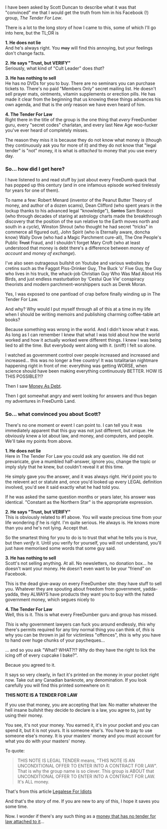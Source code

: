 I have been asked by Scott Duncan to describe what it was that "convinced" me that I would get the truth from him in his Facebook (!) group, *The Tender For Law*.

There is a lot to the long story of how I came to this, some of which I'll go into here, but the TL;DR is

**1. He does not lie**  
And he's always right. You ~~may~~ will find this annoying, but your feelings don't change facts.  

**2. He says "Trust, but VERIFY"**  
Seriously, what kind of "Cult Leader" does *that*?  

**3. He has nothing to sell**  
He has no DVDs for you to buy. There are no seminars you can purchase tickets to. There's no paid "Members Only" secret mailing list. He doesn't sell prayer mats, ointments, vitamin supplements or erection pills. He has made it clear from the beginning that us knowing these things advances his own agenda, and that is the *only* reason we have even heard of him.

**4. The Tender For Law**  
Right there in the title of the group is the one thing that *every* FreeDumber guru, every "secret codes" charlatan, and every last New Age woo-fucker you've ever heard of completely misses. 

The reason they miss it is because they do not know what money *is* (though they continuously ask you for more of it) and they do not know that "legal tender" is "not" money, it is what is *attached* to money that you use every day.

### So... how did I get here?

I have listened to and read stuff by just about every FreeDumb quack that has popped up this century (and in one infamous episode worked tirelessly for years for one of them). 

To name a few: Robert Menard (inventor of the Peanut Butter Theory of money, and author of a dozen scams), Dean Clifford (who spent years in the lockup thanks to his advanced legal "knowledge"), ~~Santos~~ Sam Bonacci (who through decades of staring at astrology charts made the breakthrough discovery that the position of the sun relative to the Earth moves north and south in a *cycle*), Winston Shrout (who thought he had secret "tricks" in commerce all figured out), John Spirit (who is Eternally aware, doncha know) Wally Dove (who had a Magic Parchment cure-all), The One People's Public ~~Trust~~ Fraud, and I shouldn't forget Mary Croft (who at least understood that money is debt there's a difference between *money of account* and *money of exchange*).

I've also seen outrageous bullshit on Youtube and various websites by cretins such as the Faggot Piss-Drinker Guy, The Buck 'o' Five Guy, the Guy who lives in his truck, the whack-job Christian Guy Who Was Mad About His Birds, and just endless masturbation by ‘Cestui Que Vie’ conspiracy theorists and modern parchment-worshippers such as Derek Moran.

Yes, I was exposed to one pantload of crap before finally winding up in The Tender For Law.

And why? Why would I put myself through all of this at a time in my life when I should be writing memoirs and publishing charming coffee-table art books?

Because something was wrong in the world. And I didn't know what it was. As long as I can remember I knew that what I was told about how the world worked and how it actually worked were different things. I knew I was being lied to all the time. But everybody went along with it. (sniff) I felt so alone. 

I watched as government control over people increased and increased and increased... this was no longer a free country! It was totalitarian nightmare happening right in front of me: everything was getting WORSE, when science should have been making everything continuously BETTER. HOW IS THIS POSSIBLE?!?

Then I saw [Money As Debt](https://youtu.be/1Xs20X_uXL8).

Then I got somewhat angry and went looking for answers and thus began my adventures in FreeDumb Land.

### So... what convinced you about Scott?

There's no one moment or event I can point to. I can tell you it was immediately apparent that this guy was not just different, but unique. He obviously knew a lot about law, and money, and computers, and people. We'll take my points from above.

**1. He does not lie**  
Here in The Tender For Law you could ask any question. He did not prevaricate, give a mumbled half-answer, ignore you, change the topic or imply slyly that he knew, but couldn't reveal it at this time.

He simply gave you the answer, and it was always right. He'd point you to the relevent act or statute and, once you'd looked up every LEGAL definition involved, you'd see it said exactly what he had told you.

If he was asked the same question months or years later, his answer was identical. "Constant as the Northern Star" is the appropriate expression.

**2. He says "Trust, but VERIFY"**  
This is obviously related to #1 above. You will waste precious time from your life wondering *if* he is right. I'm quite serious. He always is. He knows more than you and he's not lying. Accept that.

So the smartest thing for you to do is to trust that what he tells you is *true*, but then *verify* it. Until you verify for yourself, you will not understand, you'll just have memorised some words that some guy said.

**3. He has nothing to sell**  
Scott's not selling anything. At all. No newsletters, no donation box... he doesn't want your money. He doesn't even want to be your "friend" on Facebook. 

This is the dead give-away on every FreeDumber site: they have stuff to sell you. Whatever they are spouting about freedom from government, yadda-yadda, they ALWAYS have products they want you to buy with the hated government money, which segues nicely to

**4. The Tender For Law**  
Well, this is it. This is what every FreeDumber guru and group has missed.

*This* is why government lawyers can fuck you around endlessly, *this* why there's permits required for any tiny normal thing you can think of, *this* is why you can be thrown in jail for victimless "offences", *this* is why you have to hand over huge chunks of your paycheques... 

... and so you ask "What? WHAT?!? *Why* do they have the right to lick the icing off of every cupcake I bake?".

Becaue you agreed to it.

It says so very clearly, in fact it's printed on the money in your pocket right now. Take out any Canadian banknote, any denomination. If you look carefully you will find this printed somewhere on it:

**THIS NOTE IS A TENDER FOR LAW**

If you use that money, you are accepting that law. No matter whatever the hell insane bullshit they decide to declare is a law, you agree to, just by using their money.

You see, it's not your money. You earned it, it's in your pocket and you can spend it, but it is not yours. It is someone else's. You have to pay to use someone else's money. It is your masters' money and you must account for what you do with your masters' money.

To quote:

>THIS NOTE IS LEGAL TENDER means, "THIS NOTE IS AN UNCONDITIONAL OFFER TO ENTER INTO A CONTRACT FOR LAW". That is why the group name is so clever. This group is ABOUT that UNCONDITIONAL OFFER TO ENTER INTO A CONTRACT FOR LAW. It's ALL money.

That's from this article [Legalese For Idiots](https://github.com/KentBarr/Articles/blob/master/LEGALESE%20FOR%20IDIOTS.md)

And that's the story of me. If you are new to any of this, I  hope it saves you some time.

Now. I wonder if there's any such thing as a [money that has no tender for law attached to it](https://bitcoin.org/)...
